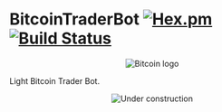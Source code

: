 # BitcoinTraderBot [![Hex.pm](https://img.shields.io/hexpm/l/plug.svg)](http://www.apache.org/licenses/LICENSE-2.0) [![Build Status](https://travis-ci.org/Lluna89/BitcoinTraderBot.svg?branch=master)](https://travis-ci.org/Lluna89/BitcoinTraderBot) 
<p align="center">
    <img src="https://upload.wikimedia.org/wikipedia/commons/4/46/Bitcoin.svg" alt="Bitcoin logo">
</p>
Light Bitcoin Trader Bot.
<p align="center">
    <img src="https://cdnd.icons8.com/wp-content/uploads/2015/06/Website-Under-Construction.jpg" alt="Under construction">
</p>
